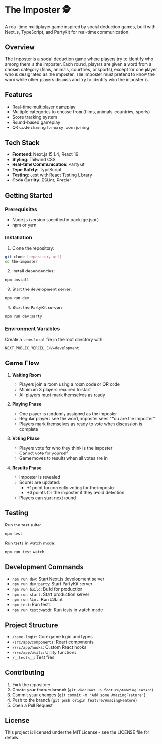 # The Imposter 🕵️

A real-time multiplayer game inspired by social deduction games, built with Next.js, TypeScript, and PartyKit for real-time communication.

## Overview

The Imposter is a social deduction game where players try to identify who among them is the imposter. Each round, players are given a word from a chosen category (films, animals, countries, or sports), except for one player who is designated as the imposter. The imposter must pretend to know the word while other players discuss and try to identify who the imposter is.

## Features

- Real-time multiplayer gameplay
- Multiple categories to choose from (films, animals, countries, sports)
- Score tracking system
- Round-based gameplay
- QR code sharing for easy room joining

## Tech Stack

- **Frontend**: Next.js 15.1.4, React 19
- **Styling**: Tailwind CSS
- **Real-time Communication**: PartyKit
- **Type Safety**: TypeScript
- **Testing**: Jest with React Testing Library
- **Code Quality**: ESLint, Prettier

## Getting Started

### Prerequisites

- Node.js (version specified in package.json)
- npm or yarn

### Installation

1. Clone the repository:
```bash
git clone [repository-url]
cd the-imposter
```

2. Install dependencies:
```bash
npm install
```

3. Start the development server:
```bash
npm run dev
```

4. Start the PartyKit server:
```bash
npm run dev:party
```

### Environment Variables

Create a `.env.local` file in the root directory with:

```env
NEXT_PUBLIC_VERCEL_ENV=development
```

## Game Flow

1. **Waiting Room**
   - Players join a room using a room code or QR code
   - Minimum 3 players required to start
   - All players must mark themselves as ready

2. **Playing Phase**
   - One player is randomly assigned as the imposter
   - Regular players see the word, imposter sees "You are the imposter"
   - Players mark themselves as ready to vote when discussion is complete

3. **Voting Phase**
   - Players vote for who they think is the imposter
   - Cannot vote for yourself
   - Game moves to results when all votes are in

4. **Results Phase**
   - Imposter is revealed
   - Scores are updated:
     - +1 point for correctly voting for the imposter
     - +3 points for the imposter if they avoid detection
   - Players can start next round

## Testing

Run the test suite:
```bash
npm test
```

Run tests in watch mode:
```bash
npm run test:watch
```

## Development Commands

- `npm run dev`: Start Next.js development server
- `npm run dev:party`: Start PartyKit server
- `npm run build`: Build for production
- `npm run start`: Start production server
- `npm run lint`: Run ESLint
- `npm test`: Run tests
- `npm run test:watch`: Run tests in watch mode

## Project Structure

- `/game-logic`: Core game logic and types
- `/src/app/components`: React components
- `/src/app/hooks`: Custom React hooks
- `/src/app/utils`: Utility functions
- `/__tests__`: Test files

## Contributing

1. Fork the repository
2. Create your feature branch (`git checkout -b feature/AmazingFeature`)
3. Commit your changes (`git commit -m 'Add some AmazingFeature'`)
4. Push to the branch (`git push origin feature/AmazingFeature`)
5. Open a Pull Request

## License

This project is licensed under the MIT License - see the LICENSE file for details.
